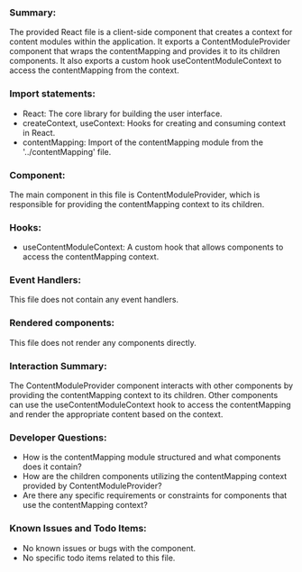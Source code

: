 ### Summary:
The provided React file is a client-side component that creates a context for content modules within the application. It exports a ContentModuleProvider component that wraps the contentMapping and provides it to its children components. It also exports a custom hook useContentModuleContext to access the contentMapping from the context.

### Import statements:
- React: The core library for building the user interface.
- createContext, useContext: Hooks for creating and consuming context in React.
- contentMapping: Import of the contentMapping module from the '../contentMapping' file.

### Component:
The main component in this file is ContentModuleProvider, which is responsible for providing the contentMapping context to its children.

### Hooks:
- useContentModuleContext: A custom hook that allows components to access the contentMapping context.

### Event Handlers:
This file does not contain any event handlers.

### Rendered components:
This file does not render any components directly.

### Interaction Summary:
The ContentModuleProvider component interacts with other components by providing the contentMapping context to its children. Other components can use the useContentModuleContext hook to access the contentMapping and render the appropriate content based on the context.

### Developer Questions:
- How is the contentMapping module structured and what components does it contain?
- How are the children components utilizing the contentMapping context provided by ContentModuleProvider?
- Are there any specific requirements or constraints for components that use the contentMapping context?

### Known Issues and Todo Items:
- No known issues or bugs with the component.
- No specific todo items related to this file.